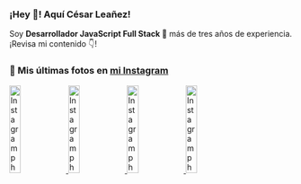 <h3>¡Hey 👋! Aquí César Leañez!</h3>

<p>Soy <strong>Desarrollador JavaScript Full Stack 🚀</strong> más de tres años de experiencia.<br />¡Revisa mi contenido 👇!</p>

### 📸 Mis últimas fotos en [mi Instagram](https://instagram.com/cele)


<a href='https://instagram.com/p/C1UpuSGLQiG' target='_blank'>
  <img width='20%' src='https://instagram.flba2-1.fna.fbcdn.net/v/t51.29350-15/412513918_1325803934584302_4400498733289087214_n.jpg?stp=dst-jpg_e15&_nc_ht=instagram.flba2-1.fna.fbcdn.net&_nc_cat=106&_nc_ohc=kFypvkwhWnsQ7kNvgGv04Rx&edm=APU89FABAAAA&ccb=7-5&oh=00_AYAqLxOU3rDW_OUX6engrqFwtzvcvF4mNYCqh4fEoEBmoA&oe=66DAF09D&_nc_sid=bc0c2c' alt='Instagram photo' />
</a>
<a href='https://instagram.com/p/CzMY3lzxgmx' target='_blank'>
  <img width='20%' src='https://instagram.flba2-1.fna.fbcdn.net/v/t51.29350-15/398916226_819142863293745_2426123683154743297_n.webp?stp=dst-jpg_e35&_nc_ht=instagram.flba2-1.fna.fbcdn.net&_nc_cat=109&_nc_ohc=t4aoc4UfIKcQ7kNvgGDTnG8&edm=APU89FABAAAA&ccb=7-5&oh=00_AYAkEcRLhhxa-WX5CJjTUPxiX-liKIPVPoUC1DNBE7vFNQ&oe=66DAEF8C&_nc_sid=bc0c2c' alt='Instagram photo' />
</a>
<a href='https://instagram.com/p/CygbQv4uqxM' target='_blank'>
  <img width='20%' src='https://instagram.flba2-1.fna.fbcdn.net/v/t51.29350-15/391525959_236593062741789_5868561716480810596_n.webp?stp=dst-jpg_e35&_nc_ht=instagram.flba2-1.fna.fbcdn.net&_nc_cat=109&_nc_ohc=eLukA1zeE8cQ7kNvgGPjzLy&_nc_gid=d5be0bab993d4e9b900a42a45791e86e&edm=APU89FABAAAA&ccb=7-5&oh=00_AYDMWKD-LOdEwEUe8wWkaRV5OZs2VkNAkJKyu56LBkso7g&oe=66DAF5C8&_nc_sid=bc0c2c' alt='Instagram photo' />
</a>
<a href='https://instagram.com/p/CxTmOF6vN8M' target='_blank'>
  <img width='20%' src='https://instagram.flba2-1.fna.fbcdn.net/v/t51.29350-15/378565944_323878180141713_8920720304536029091_n.jpg?stp=dst-jpg_e15&_nc_ht=instagram.flba2-1.fna.fbcdn.net&_nc_cat=109&_nc_ohc=6lqrGZNcCeMQ7kNvgEOOmR1&_nc_gid=d5be0bab993d4e9b900a42a45791e86e&edm=APU89FABAAAA&ccb=7-5&oh=00_AYCNwIngyAcbp2s5a8hT-VjhaRZGSDQKmfQHTSVdS8glHw&oe=66DAEF92&_nc_sid=bc0c2c' alt='Instagram photo' />
</a>
